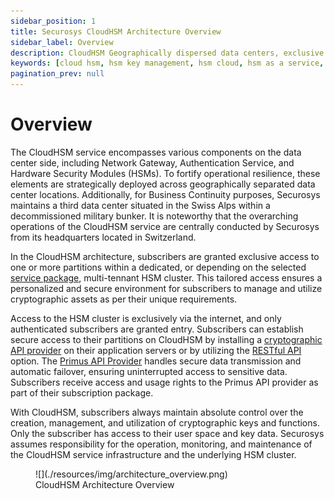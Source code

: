```yaml
---
sidebar_position: 1
title: Securosys CloudHSM Architecture Overview
sidebar_label: Overview
description: CloudHSM Geographically dispersed data centers, exclusive partition access, and secure cryptographic asset management. Managed by Securosys from Switzerland.
keywords: [cloud hsm, hsm key management, hsm cloud, hsm as a service, cloud based hsm, hsm digital signature, hsm services, hsm service, what is cloud hsm, hsm signing, hsm pki, hsm encryption, code signing hsm, hsm key, code signing service, hsm code signing, cloud code signing, cloud encryption key management, cloud hardware security module, cloudhsm vs kms, code signing certificate, key management hsm, microsoft encryption key management, hsm aws, document signing services, code signing, hsm providers, code signing as a service, aws cloudhsm documentation, hsm pricing]
pagination_prev: null
---
```


# Overview

The CloudHSM service encompasses various components on the data center side, including Network Gateway, Authentication Service, and Hardware Security Modules (HSMs). To fortify operational resilience, these elements are strategically deployed across geographically separated data center locations. Additionally, for Business Continuity purposes, Securosys maintains a third data center situated in the Swiss Alps within a decommissioned military bunker. It is noteworthy that the overarching operations of the CloudHSM service are centrally conducted by Securosys from its headquarters located in Switzerland.

In the CloudHSM architecture, subscribers are granted exclusive access to one or more partitions within a dedicated, or depending on the selected [service package](../Packages/overview), multi-tennant HSM cluster. This tailored access ensures a personalized and secure environment for subscribers to manage and utilize cryptographic assets as per their unique requirements.

Access to the HSM cluster is exclusively via the internet, and only authenticated subscribers are granted entry. Subscribers can establish secure access to their partitions on CloudHSM by installing a [cryptographic API provider](client_access#primus-api-providers) on their application servers or by utilizing the [RESTful API](client_access#transaction-security-broker-as-a-service-tsbaas-and-rest-as-a-service-restaas) option. The [Primus API Provider](client_access#primus-api-providers) handles secure data transmission and automatic failover, ensuring uninterrupted access to sensitive data. Subscribers receive access and usage rights to the Primus API provider as part of their subscription package.

With CloudHSM, subscribers always maintain absolute control over the creation, management, and utilization of cryptographic keys and functions. Only the subscriber has access to their user space and key data. Securosys assumes responsibility for the operation, monitoring, and maintenance of the CloudHSM service infrastructure and the underlying HSM cluster.

<figure class="image">
  ![](./resources/img/architecture_overview.png)
  <figcaption>CloudHSM Architecture Overview</figcaption>
</figure>
